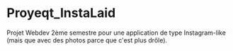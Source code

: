# Proyeqt_InstaLaid
Projet Webdev 2ème semestre pour une application de type Instagram-like (mais que avec des photos parce que c'est plus drôle).
